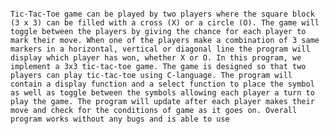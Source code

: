                                                                              Tic-Tac-Toe game can be played by two players where the square block (3 x 3) can be filled with a cross (X) or a circle (O). The game will toggle between the players by giving the chance for each player to mark their move. When one of the players make a combination of 3 same markers in a horizontal, vertical or diagonal line the program will display which player has won, whether X or O. In this program, we implement a 3x3 tic-tac-toe game. The game is designed so that two players can play tic-tac-toe using C-language. The program will contain a display function and a select function to place the symbol as well as toggle between the symbols allowing each player a turn to play the game. The program will update after each player makes their move and check for the conditions of game as it goes on. Overall program works without any bugs and is able to use

